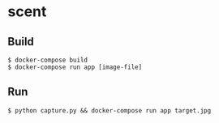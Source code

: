 # scent
## Build

```
$ docker-compose build
$ docker-compose run app [image-file]
```

## Run

```
$ python capture.py && docker-compose run app target.jpg
```

